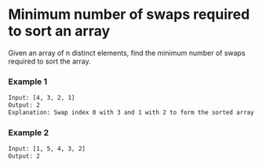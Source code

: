 # Minimum number of swaps required to sort an array

Given an array of n distinct elements, find the minimum number of swaps required to sort the array.

### Example 1
```sh
Input: [4, 3, 2, 1]
Output: 2
Explanation: Swap index 0 with 3 and 1 with 2 to form the sorted array [1, 2, 3, 4].
```

### Example 2
```sh
Input: [1, 5, 4, 3, 2]
Output: 2
```
